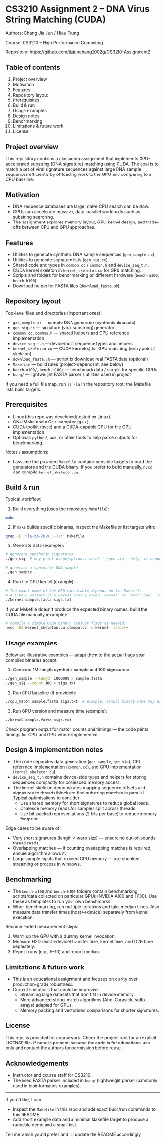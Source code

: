 # CS3210 Assignment 2 – DNA Virus String Matching (CUDA)

Authors: Chang Jia Jun / Hieu Trung

Course: CS3210 – High Performance Computing

Repository: https://github.com/jiajunchang2002g/CS3210-Assignment2

## Table of contents

1. Project overview
2. Motivation
3. Features
4. Repository layout
5. Prerequisites
6. Build & run
7. Usage examples
8. Design notes
9. Benchmarking
10. Limitations & future work
11. License

## Project overview

This repository contains a classroom assignment that implements GPU-accelerated substring (DNA signature) matching using CUDA. The goal is to match a set of viral signature sequences against large DNA sample sequences efficiently by offloading work to the GPU and comparing to a CPU baseline.

## Motivation

- DNA sequence databases are large; naive CPU search can be slow.
- GPUs can accelerate massive, data-parallel workloads such as substring searching.
- The assignment explores memory layout, GPU kernel design, and trade-offs between CPU and GPU approaches.

## Features

- Utilities to generate synthetic DNA sample sequences (`gen_sample.cc`).
- Utilities to generate signature lists (`gen_sig.cc`).
- Shared code and types in `common.cc` / `common.h` and `device_seq_t.h`.
- CUDA kernel skeleton in `kernel_skeleton.cu` for GPU matching.
- Scripts and folders for benchmarking on different hardware (`bench-a100`, `bench-h100`).
- Download helper for FASTA files (`download_fasta.sh`).

## Repository layout

Top-level files and directories (important ones):

- `gen_sample.cc`         — sample DNA generator (synthetic datasets)
- `gen_sig.cc`            — signature (viral substring) generator
- `common.cc`, `common.h` — shared helpers and CPU reference implementation
- `device_seq_t.h`        — device/host sequence types and helpers
- `kernel_skeleton.cu`    — CUDA kernel(s) for GPU matching (entry point / skeleton)
- `download_fasta.sh`     — script to download real FASTA data (optional)
- `Makefile`              — build rules (project-dependent; see below)
- `bench-a100/`, `bench-h100/` — benchmark data / scripts for specific GPUs
- `kseq/`                 — lightweight FASTA parser / utilities used in project

If you need a full file map, run `ls -la` in the repository root; the Makefile lists build targets.

## Prerequisites

- Linux (this repo was developed/tested on Linux).
- GNU Make and a C++ compiler (g++).
- CUDA toolkit (nvcc) and a CUDA-capable GPU for the GPU implementation.
- Optional: `python3`, `awk`, or other tools to help parse outputs for benchmarking.

Notes / assumptions:

- I assume the provided `Makefile` contains sensible targets to build the generators and the CUDA binary. If you prefer to build manually, `nvcc` can compile `kernel_skeleton.cu`.

## Build & run

Typical workflow:

1. Build everything (uses the repository `Makefile`):

```bash
make
```

2. If `make` builds specific binaries, inspect the Makefile or list targets with:

```bash
grep -E '^[a-zA-Z0-9_.-]+:' Makefile
```

3. Generate data (example):

```bash
# generate synthetic signatures
./gen_sig  # may print usage/options; check `./gen_sig --help` if supported

# generate a synthetic DNA sample
./gen_sample
```

4. Run the GPU kernel (example):

```bash
# The exact name of the GPU executable depends on the Makefile.
# A likely pattern is a kernel binary named `kernel` or `match_gpu`. Inspect outputs after `make`.
./kernel sample.fasta sigs.txt
```

If your Makefile doesn't produce the expected binary names, build the CUDA file manually (example):

```bash
# compile a simple CUDA binary (adjust flags as needed)
nvcc -O3 kernel_skeleton.cu common.cc -o kernel -lstdc++
```

## Usage examples

Below are illustrative examples — adapt them to the actual flags your compiled binaries accept.

1) Generate 1M-length synthetic sample and 100 signatures:

```bash
./gen_sample --length 1000000 > sample.fasta
./gen_sig --count 100 > sigs.txt
```

2) Run CPU baseline (if provided):

```bash
./cpu_match sample.fasta sigs.txt  # example; actual binary name may differ
```

3) Run GPU version and measure time (example):

```bash
./kernel sample.fasta sigs.txt
```

Check program output for match counts and timings — the code prints timings for CPU and GPU where implemented.

## Design & implementation notes

- The code separates data generation (`gen_sample`, `gen_sig`), CPU reference implementation (`common.cc`), and GPU implementation (`kernel_skeleton.cu`).
- `device_seq_t.h` contains device-side types and helpers for storing sequences compactly for coalesced memory access.
- The kernel skeleton demonstrates mapping sequence offsets and signatures to threads/blocks to find substring matches in parallel. Typical optimisations to consider:
	- Use shared memory for short signatures to reduce global loads.
	- Coalesce memory reads for samples split across threads.
	- Use bit-packed representations (2 bits per base) to reduce memory footprint.

Edge cases to be aware of:

- Very short signatures (length < warp size) — ensure no out-of-bounds thread reads.
- Overlapping matches — if counting overlapping matches is required, ensure algorithm allows it.
- Large sample inputs that exceed GPU memory — use chunked streaming or process in windows.

## Benchmarking

- The `bench-a100` and `bench-h100` folders contain benchmarking scripts/data collected on particular GPUs (NVIDIA A100 and H100). Use these as templates to run your own benchmarks.
- When benchmarking, run multiple iterations and take median times. Also measure data transfer times (host<->device) separately from kernel execution.

Recommended measurement steps:

1. Warm up the GPU with a dummy kernel invocation.
2. Measure H2D (host->device) transfer time, kernel time, and D2H time separately.
3. Repeat runs (e.g., 5–10) and report median.

## Limitations & future work

- This is an educational assignment and focuses on clarity over production-grade robustness.
- Current limitations that could be improved:
	- Streaming large datasets that don't fit in device memory.
	- More advanced string-match algorithms (Aho–Corasick, suffix arrays) adapted for GPUs.
	- Memory packing and vectorised comparisons for shorter signatures.

## License

This repo is provided for coursework. Check the project root for an explicit LICENSE file. If none is present, assume the code is for educational use only and contact the authors for permission before reuse.

## Acknowledgements

- Instructor and course staff for CS3210.
- The kseq FASTA parser included in `kseq/` (lightweight parser commonly used in bioinformatics examples).

---

If you'd like, I can:

- Inspect the `Makefile` in this repo and add exact build/run commands to this README.
- Add short example data and a minimal Makefile target to produce a runnable demo and a small test.

Tell me which you'd prefer and I'll update the README accordingly.
